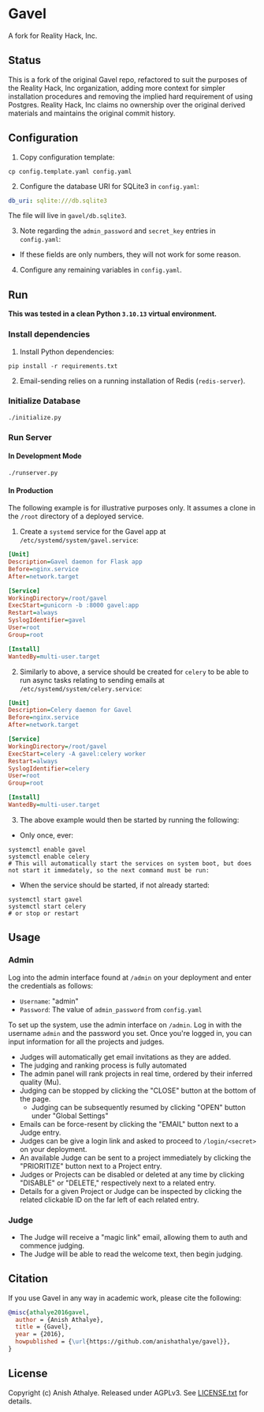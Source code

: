 # Gavel

A fork for Reality Hack, Inc.

## Status

This is a fork of the original Gavel repo, refactored to suit the purposes of the Reality Hack, Inc organization, adding more context for simpler installation procedures and removing the implied hard requirement of using Postgres. Reality Hack, Inc claims no ownership over the original derived materials and maintains the original commit history.

## Configuration

1. Copy configuration template:

```shell
cp config.template.yaml config.yaml
```

2. Configure the database URI for SQLite3 in `config.yaml`:

```yaml
db_uri: sqlite:///db.sqlite3
```

The file will live in `gavel/db.sqlite3`.

3. Note regarding the `admin_password` and `secret_key` entries in `config.yaml`:

- If these fields are only numbers, they will not work for some reason.

4. Configure any remaining variables in `config.yaml`.

## Run

**This was tested in a clean Python `3.10.13` virtual environment.**

### Install dependencies

1. Install Python dependencies:

```shell
pip install -r requirements.txt
```

2. Email-sending relies on a running installation of Redis (`redis-server`).

### Initialize Database

```shell
./initialize.py
```

### Run Server

#### In Development Mode

```shell
./runserver.py
```

#### In Production

The following example is for illustrative purposes only. It assumes a clone in the `/root` directory of a deployed service.

1. Create a `systemd` service for the Gavel app at `/etc/systemd/system/gavel.service`:

```ini
[Unit]
Description=Gavel daemon for Flask app
Before=nginx.service
After=network.target

[Service]
WorkingDirectory=/root/gavel
ExecStart=gunicorn -b :8000 gavel:app
Restart=always
SyslogIdentifier=gavel
User=root
Group=root

[Install]
WantedBy=multi-user.target
```

2. Similarly to above, a service should be created for `celery` to be able to run async tasks relating to sending emails at `/etc/systemd/system/celery.service`:

```ini
[Unit]
Description=Celery daemon for Gavel
Before=nginx.service
After=network.target

[Service]
WorkingDirectory=/root/gavel
ExecStart=celery -A gavel:celery worker
Restart=always
SyslogIdentifier=celery
User=root
Group=root

[Install]
WantedBy=multi-user.target

```

3. The above example would then be started by running the following:

  - Only once, ever:
```shell
systemctl enable gavel
systemctl enable celery
# This will automatically start the services on system boot, but does not start it immedately, so the next command must be run:
```
  - When the service should be started, if not already started:
```shell
systemctl start gavel
systemctl start celery
# or stop or restart
```

## Usage

### Admin

Log into the admin interface found at `/admin` on your deployment and enter the credentials as follows:

- `Username`: "admin"
- `Password`: The value of `admin_password` from `config.yaml`

To set up the system, use the admin interface on `/admin`. Log in with the
username `admin` and the password you set. Once you're logged in, you can input
information for all the projects and judges.

- Judges will automatically get email invitations as they are added.
- The judging and ranking process is fully automated
- The admin panel will rank projects in real time, ordered by their inferred quality (Mu).
- Judging can be stopped by clicking the "CLOSE" button at the bottom of the page.
  - Judging can be subsequently resumed by clicking "OPEN"
  button under "Global Settings"
- Emails can be force-resent by clicking the "EMAIL" button next to a Judge entry.
- Judges can be give a login link and asked to proceed to `/login/<secret>` on your deployment.
- An available Judge can be sent to a project immediately by clicking the "PRIORITIZE" button next to a Project entry.
- Judges or Projects can be disabled or deleted at any time by clicking "DISABLE" or "DELETE," respectively next to a related entry.
- Details for a given Project or Judge can be inspected by clicking the related clickable ID on the far left of each related entry.

### Judge

- The Judge will receive a "magic link" email, allowing them to auth and commence judging.
- The Judge will be able to read the welcome text, then begin judging.

## Citation

If you use Gavel in any way in academic work, please cite the following:

```bibtex
@misc{athalye2016gavel,
  author = {Anish Athalye},
  title = {Gavel},
  year = {2016},
  howpublished = {\url{https://github.com/anishathalye/gavel}},
}
```

## License

Copyright (c) Anish Athalye. Released under AGPLv3. See
[LICENSE.txt][license] for details.

[blog-1]: http://www.anishathalye.com/2015/03/07/designing-a-better-judging-system/
[blog-2]: http://www.anishathalye.com/2015/11/09/implementing-a-scalable-judging-system/
[issues]: https://github.com/anishathalye/gavel/issues
[contributing]: CONTRIBUTING.md
[license]: LICENSE.txt
[development]: DEVELOPMENT.md
[email]: mailto:me@anishathalye.com
[gunicorn]: http://gunicorn.org/
[users]: https://github.com/anishathalye/gavel/wiki/Users
